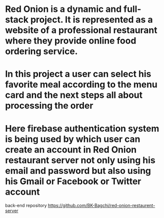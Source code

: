 # Red Onion is a dynamic and full-stack project. It is represented as a website of a professional restaurant where they provide online food ordering service.
# In this project a user can select his favorite meal according to the menu card and the next steps all about processing the order
# Here firebase authentication system is being used by which user can create an account in Red Onion restaurant server not only using his email and password but also using his Gmail or Facebook or Twitter account
back-end repository https://github.com/BK-Bagchi/red-onion-restaurent-server
